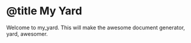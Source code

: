 # @title My Yard

Welcome to my_yard.  This will make the awesome document generator, yard, awesomer.


